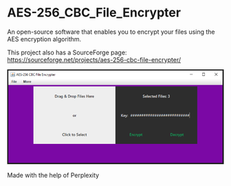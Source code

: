 # AES-256_CBC_File_Encrypter
An open-source software that enables you to encrypt your files using the AES encryption algorithm.

This project also has a SourceForge page: https://sourceforge.net/projects/aes-256-cbc-file-encrypter/

![image text](https://github.com/Northstrix/AES-256_CBC_File_Encrypter/blob/main/V1.0/Pictures/AES-256%20CBC%20File%20Encrypter.png)

Made with the help of Perplexity
